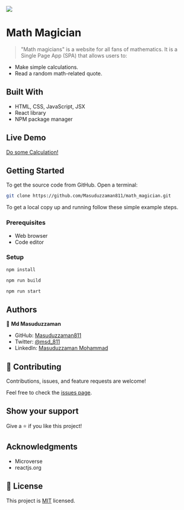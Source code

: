 ![](https://img.shields.io/badge/Microverse-blueviolet)

# Math Magician

> "Math magicians" is a website for all fans of mathematics. It is a Single Page App (SPA) that allows users to:
- Make simple calculations.
- Read a random math-related quote.


## Built With

- HTML, CSS, JavaScript, JSX
- React library
- NPM package manager

## Live Demo

[Do some Calculation!](https://math-magician-with-react.netlify.app/)


## Getting Started

To get the source code from GitHub. Open a terminal:
```bash
git clone https://github.com/Masuduzzaman811/math_magician.git
```


To get a local copy up and running follow these simple example steps.

### Prerequisites
- Web browser
- Code editor

### Setup

```bash
npm install
```

```bash
npm run build
```

```bash
npm run start
```

## Authors

👤 **Md Masuduzzaman**

- GitHub: [Masuduzzaman811](https://github.com/Masuduzzaman811)
- Twitter: [@msd_811](https://twitter.com/msd_811)
- LinkedIn: [Masuduzzaman Mohammad](https://www.linkedin.com/in/msd811/)

## 🤝 Contributing

Contributions, issues, and feature requests are welcome!

Feel free to check the [issues page](https://github.com/Masuduzzaman811/math_magician/issues).

## Show your support

Give a ⭐️ if you like this project!

## Acknowledgments

- Microverse
- reactjs.org

## 📝 License

This project is [MIT](./LICENSE) licensed.
